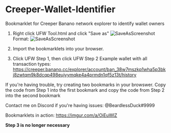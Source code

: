 # Creeper-Wallet-Identifier
Bookmarklet for Creeper Banano network explorer to identify wallet owners

1. Right click UFW Tool.html and click "Save as"
![SaveAsScreenshot](https://i.imgur.com/ZhQwshQ.png)
Format: ![SaveAsScreenshot](url)


2. Import the bookmarklets into your browser.  

3. Click UFW Step 1, then click UFW Step 2
Example wallet with all transaction types: https://creeper.banano.cc/explorer/account/ban_38w7mszkp1wha5p3bkj8zwtqm9k8dcqp498eujyymqke4a4prmdn1qf5z13t/history

If you're having trouble, try creating two bookmarks in your browswer.  Copy the code from Step 1 into the first bookmark and copy the code from Step 2 into the second bookmark

Contact me on Discord if you're having issues: @BeardlessDuck#9999

Bookmarklets in action:
https://imgur.com/a/OiEuWlZ


**Step 3 is no longer necessary**
